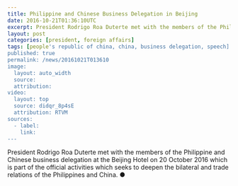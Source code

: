 ```yaml
---
title: Philippine and Chinese Business Delegation in Beijing
date: 2016-10-21T01:36:10UTC
excerpt: President Rodrigo Roa Duterte met with the members of the Philippine and Chinese business delegation at the Beijing Hotel on 20 October 2016 which is part of the official activities which seeks to deepen the bilateral and trade relations of the Philippines and China.
layout: post
categories: [president, foreign affairs]
tags: [people's republic of china, china, business delegation, speech]
published: true
permalink: /news/20161021T013610
image:
  layout: auto_width
  source: 
  attribution: 
video:
  layout: top
  source: didqr_8p4sE
  attribution: RTVM
sources:
  - label:
    link:
---
```


President Rodrigo Roa Duterte met with the members of the Philippine and Chinese business delegation at the Beijing Hotel on 20 October 2016 which is part of the official activities which seeks to deepen the bilateral and trade relations of the Philippines and China.
&#x25cf;
